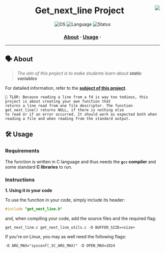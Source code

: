 <div align="center">

# Get_next_line Project <img align="right" src="https://user-images.githubusercontent.com/102881479/215228915-72cdc235-c3b5-4793-be79-e5e2f36d8336.png" /> 

<p align="center">
    <img src="https://img.shields.io/badge/OS-Linux-blue" alt="OS">
    <img src="https://img.shields.io/badge/Language-C%20%7C%20C%2B%2B-blue.svg" alt="Language">
    <img src="https://img.shields.io/badge/Status-Completed-brightgreen.svg" alt="Status">
</p>

</div>

<h3 align="center">
	<a href="#%EF%B8%8F-about">About</a>
	<span> · </span>
	<a href="#%EF%B8%8F-usage">Usage</a>
	<span> · </span>
</h3>

---

## 🗣️ About

> _The aim of this project is to make students learn about **static variables**_

For detailed information, refer to the [**subject of this project**](https://github.com/nataliakzm/School42_Cursus/blob/main/Get_Next_Line/en.subject%20(1).pdf).

	🚀 TLDR: Because reading a line from a fd is way too tedious, this project is about creating your own function that 
	returns a line read from one file descriptor. The function get_next_line() returns NULL, if there is nothing else 
	to read or if an error occurred. It should work as expected both when reading a file and when reading from the standard output.

## 🛠️ Usage

### Requirements

The function is written in C language and thus needs the **`gcc` compiler** and some standard **C libraries** to run.

### Instructions

**1. Using it in your code**

To use the function in your code, simply include its header:

```C
#include "get_next_line.h"
```

and, when compiling your code, add the source files and the required flag:

```shell
get_next_line.c get_next_line_utils.c -D BUFFER_SIZE=<size>
```

If you're on Linux, you may as well need the following flags:

```shell
-D ARG_MAX="sysconf(_SC_ARG_MAX)" -D OPEN_MAX=1024
```
